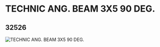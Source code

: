 # TECHNIC ANG. BEAM 3X5 90 DEG.
## 32526
![TECHNIC ANG. BEAM 3X5 90 DEG.](https://lc-www-live-s.legocdn.com/media/bricks/5/2/4142823.jpg)